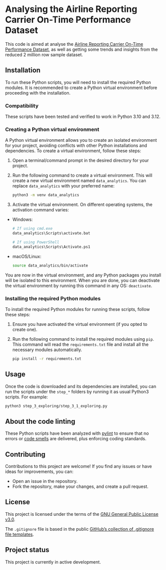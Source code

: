 # Analysing the Airline Reporting Carrier On-Time Performance Dataset
This code is aimed at analyse the [Airline Reporting Carrier On-Time Performance Dataset](https://developer.ibm.com/data/airline/), as well as getting some trends and insights from the reduced 2 million row sample dataset.

## Installation
To run these Python scripts, you will need to install the required Python modules. It is recommended to create a Python virtual environment before proceeding with the installation.

### Compatibility
These scripts have been tested and verified to work in Python 3.10 and 3.12.

### Creating a Python virtual environment
A Python virtual environment allows you to create an isolated environment for your project, avoiding conflicts with other Python installations and dependencies. To create a virtual environment, follow these steps:

1. Open a terminal/command prompt in the desired directory for your project.
2. Run the following command to create a virtual environment. This will create a new virtual environment named `data_analytics`. You can replace `data_analytics` with your preferred name:

    ```bash
    python3 -m venv data_analytics
    ```

1. Activate the virtual environment. On different operating systems, the activation command varies:
 * Windows:

    ```bash
    # If using cmd.exe
    data_analytics\Scripts\activate.bat

    # If using PowerShell
    data_analytics\Scripts\Activate.ps1
    ```

 * macOS/Linux:
    ```bash
    source data_analytics/bin/activate
    ```

You are now in the virtual environment, and any Python packages you install will be isolated to this environment. When you are done, you can deactivate the virtual environment by running this command in any OS: `deactivate`.

### Installing the required Python modules
To install the required Python modules for running these scripts, follow these steps:

1. Ensure you have activated the virtual environment (if you opted to create one).
2. Run the following command to install the required modules using `pip`. This command will read the `requirements.txt` file and install all the necessary modules automatically.

    ```bash
    pip install -r requirements.txt
    ```

## Usage
Once the code is downloaded and its dependencies are installed, you can run the scripts under the `step_*` folders by running it as usual Python3 scripts. For example:

```bash
python3 step_3_exploring/step_3_1_exploring.py
```

## About the code linting
These Python scripts have been analyzed with [pylint](https://pypi.org/project/pylint/) to ensure that no errors or [code smells](https://martinfowler.com/bliki/CodeSmell.html) are delivered, plus enforcing coding standards.

## Contributing
Contributions to this project are welcome! If you find any issues or have ideas for improvements, you can:
 * Open an issue in the repository.
 * Fork the repository, make your changes, and create a pull request.

## License
This project is licensed under the terms of the [GNU General Public License v3.0](https://choosealicense.com/licenses/gpl-3.0/).

The `.gitignore` file is based in the public [GitHub’s collection of .gitignore file templates](https://github.com/github/gitignore).

## Project status
This project is currently in active development.
